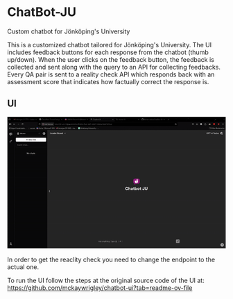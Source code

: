 # ChatBot-JU  
Custom chatbot for Jönköping's University

This is a customized chatbot tailored for Jönköping's University. The UI includes feedback buttons for each response from the chatbot (thumb up/down). When the user clicks on the feedback button, the feedback is collected and sent along with the query to an API for collecting feedbacks.  
Every QA pair is sent to a reality check API which responds back with an assessment score that indicates how factually correct the response is.

## UI  
![Demo](chatbot-ui/chatbot-ju.gif)

In order to get the reaclity check you need to change the endpoint to the actual one.


To run the UI follow the steps at the original source code of the UI at:
https://github.com/mckaywrigley/chatbot-ui?tab=readme-ov-file


